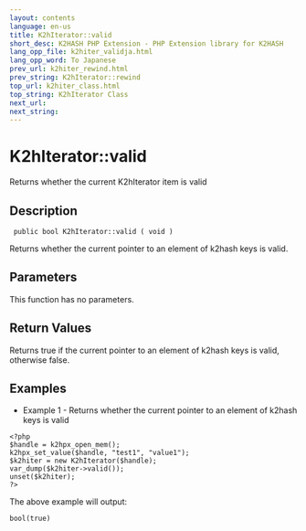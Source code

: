 ```yaml
---
layout: contents
language: en-us
title: K2hIterator::valid
short_desc: K2HASH PHP Extension - PHP Extension library for K2HASH
lang_opp_file: k2hiter_validja.html
lang_opp_word: To Japanese
prev_url: k2hiter_rewind.html
prev_string: K2hIterator::rewind
top_url: k2hiter_class.html
top_string: K2hIterator Class
next_url: 
next_string: 
---
```


# K2hIterator::valid
Returns whether the current K2hIterator item is valid

## Description
```
 public bool K2hIterator::valid ( void )
```
Returns whether the current pointer to an element of k2hash keys is valid. 

## Parameters
This function has no parameters.

## Return Values
Returns true if the current pointer to an element of k2hash keys is valid, otherwise false. 

## Examples
- Example 1 - Returns whether the current pointer to an element of k2hash keys is valid
```
<?php
$handle = k2hpx_open_mem();
k2hpx_set_value($handle, "test1", "value1");
$k2hiter = new K2hIterator($handle);
var_dump($k2hiter->valid());
unset($k2hiter);
?>
```
The above example will output:
```
bool(true)
```
